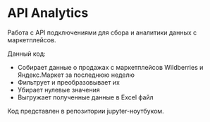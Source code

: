 # API Analytics
Работа с API подключениями для сбора и аналитики данных с маркетплейсов.

Данный код:
* Собирает данные о продажах с маркетплейсов Wildberries и Яндекс.Маркет за последнюю неделю
* Фильтрует и преобразовывает их
* Убирает нулевые значения
* Выгружает полученные данные в Excel файл

Код представлен в репозитории jupyter-ноутбуком.
